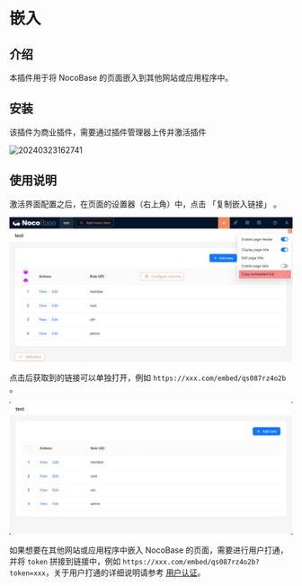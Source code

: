 # 嵌入

<PluginInfo commercial="true" name="embed"></PluginInfo>

## 介绍

本插件用于将 NocoBase 的页面嵌入到其他网站或应用程序中。

## 安装

该插件为商业插件，需要通过插件管理器上传并激活插件

![20240323162741](https://nocobase-docs.oss-cn-beijing.aliyuncs.com/20240323162741.png)

## 使用说明

激活界面配置之后，在页面的设置器（右上角）中，点击 「复制嵌入链接」 。

![](./static/embed-1.jpg)

点击后获取到的链接可以单独打开，例如 `https://xxx.com/embed/qs087rz4o2b` 。

![](./static/embed-2.jpg)

如果想要在其他网站或应用程序中嵌入 NocoBase 的页面，需要进行用户打通，并将 `token` 拼接到链接中，例如 `https://xxx.com/embed/qs087rz4o2b?token=xxx`，关于用户打通的详细说明请参考 [用户认证](/handbook/auth)。
